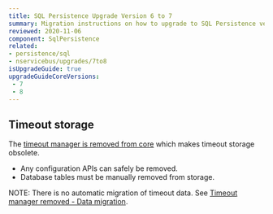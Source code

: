 ```yaml
---
title: SQL Persistence Upgrade Version 6 to 7
summary: Migration instructions on how to upgrade to SQL Persistence version 7
reviewed: 2020-11-06
component: SqlPersistence
related:
- persistence/sql
- nservicebus/upgrades/7to8
isUpgradeGuide: true
upgradeGuideCoreVersions:
 - 7
 - 8
---
```


## Timeout storage

The [timeout manager is removed from core](/nservicebus/upgrades/7to8/#timeout-manager-removed) which makes timeout storage obsolete.

- Any configuration APIs can safely be removed.
- Database tables must be manually removed from storage.

NOTE: There is no automatic migration of timeout data. See [Timeout manager removed - Data migration](/nservicebus/upgrades/7to8/#timeout-manager-removed-data-migration).
